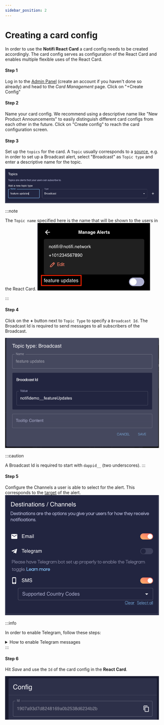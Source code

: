 ```yaml
---
sidebar_position: 2
---
```


# Creating a card config

In order to use the **Notifi React Card** a card config needs to be created accordingly. 
The card config serves as configuration of the React Card and enables multiple flexible uses of the React Card.

#### Step 1 

Log in to the [Admin Panel](https://admin.dev.notifi.network) (create an account if you haven't done so already) and head to the _Card Management_ page. 
Click on "+Create Config" 

#### Step 2 

Name your card config. We recommend using a descriptive name like "New Product Announcements" to easily distinguish different card configs from each other in the future. 
Click on "Create config" to reach the card configuration screen. 

#### Step 3

Set up the `topics` for the card. A `Topic` usually corresponds to a [source](../../integration-overview/alert-depth#source), e.g. in order to set up a Broadcast alert, select "Broadcast" as `Topic type` and enter a descriptive name for the topic.

![Topic section of card config](/img/create-card-id/1.png)

:::note

The `Topic name` specified here is the name that will be shown to the users in the React Card. 
![Topic name is shown to users](/img/create-card-id/2.png)

:::

#### Step 4

Click on the **+** button next to `Topic Type` to specify a `Broadcast Id`. The Broadcast Id is required to send messages to all subscribers of the Broadcast. 

![Give topic a broadcast id](/img/create-card-id/3.png)

:::caution

A Broadcast Id is required to start with `dappid__` (two underscores).
:::

#### Step 5

Configure the Channels a user is able to select for the alert. This corresponds to the [target](../../integration-overview/alert-depth#target) of the alert. 
![configure the target channels](/img/create-card-id/4.png)

:::info 

In order to enable Telegram, follow these steps: 

<details> 
  <summary> How to enable Telegram messages </summary>
  In order to receive Telegram support from Notifi, we simply need a Telegram Bot to send notifications to users on your behalf. We do this so that each individual dapp has the ability to maintain control over their bot’s profile picture, description and any other bot customizations available. 

  1. Open your Telegram app. Ideally, there's already a designated Telegram account that's the “official” dapp account. If not, an owner or admin/operator of the dapp should use their Telegram account.
  2. Search for the user “BotFather”
  3. Send a message to the BotFather: “/newbot”
  4. Enter the name of your bot. This is going to be the name that's displayed in the title of the window.
  5. Enter the username of the bot. Due to Telegram's restrictions, it MUST end in bot.
  6. On success, you'll see a message such as “Done! Congratulations on your new bot….”. Look in this message and find the token after the line “Use this token to access the HTTP API:”. Make note of this token.
  7. Privately send us the username you entered in (5) and the token you received in (6).
  8. From here, you may customize your bot with /setuserpic or other commands. Note, once a bot is created, Telegram doesn't allow you to transfer bots to anyone else.

  :::caution
  We ask that you create this bot solely for Notifi to push notifications to your users. Using it for other messaging or overriding the webhooks for the bot will result in loss of messages or other unintended behavior.
  :::

</details>
:::

#### Step 6

Hit _Save_ and use the `Id` of the card config in the **React Card**. 

![card config Id](/img/create-card-id/5.png)




<!--- 
See https://admin.dev.notifi.network/guide/cards
--->
